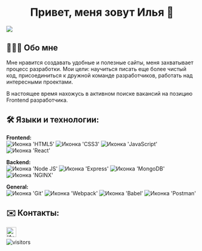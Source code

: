 <h1 align="center">Привет, меня зовут Илья 👋</h1>

<img src="https://github-readme-stats.vercel.app/api/top-langs/?username=cybersqace&layout=compact">

<h2>👨🏻‍💻 Обо мне</h2>
<p>Мне нравится создавать удобные и полезные сайты, меня захватывает процесс разработки.
Мои цели: научиться писать еще более чистый код, присоединиться к  дружной команде разработчиков, работать над интересными проектами.
<br>
  
В настоящее время нахожусь в активном поиске вакансий на позицию Frontend разработчика.</p>

<h2>🛠️ Языки и технологии:</h2>
<b>Frontend:</b>
<br>
<div display="flex">
<img src="https://img.shields.io/badge/HTML5-E34F26?style=for-the-badge&logo=html5&logoColor=white" alt="Иконка 'HTML5'">
<img src="https://img.shields.io/badge/CSS3-1572B6?style=for-the-badge&logo=css3&logoColor=white" alt="Иконка 'СSS3'">
<img src="https://img.shields.io/badge/JavaScript-323330?style=for-the-badge&logo=javascript&logoColor=F7DF1E" alt="Иконка 'JavaScript'">
<img src="https://img.shields.io/badge/React-20232A?style=for-the-badge&logo=react&logoColor=61DAFB" alt="Иконка 'React'">
</div>

<b>Backend:</b>
<br>
<img src="https://img.shields.io/badge/Node.js-339933?style=for-the-badge&logo=nodedotjs&logoColor=white" alt="Иконка 'Node JS'">
<img src="https://img.shields.io/badge/Express.js-000000?style=for-the-badge&logo=express&logoColor=white" alt="Иконка 'Express'">
<img src="https://img.shields.io/badge/MongoDB-4EA94B?style=for-the-badge&logo=mongodb&logoColor=white" alt="Иконка 'MongoDB'">
<img src="https://img.shields.io/badge/Nginx-009639?style=for-the-badge&logo=nginx&logoColor=white" alt="Иконка 'NGINX'">

<b>General:</b>
<br>
<img src="https://img.shields.io/badge/GIT-E44C30?style=for-the-badge&logo=git&logoColor=white" alt="Иконка 'Git'">
<img src="https://img.shields.io/badge/Webpack-8DD6F9?style=for-the-badge&logo=Webpack&logoColor=white" alt="Иконка 'Webpack'">
<img src="https://img.shields.io/badge/Babel-F9DC3E?style=for-the-badge&logo=babel&logoColor=white" alt="Иконка 'Babel'">
<img src="https://img.shields.io/badge/Postman-FF6C37?style=for-the-badge&logo=Postman&logoColor=white" alt="Иконка 'Postman'">


<h2>✉️ Контакты:</h2>
<a href="#"><img src="https://cdn-icons-png.flaticon.com/512/2111/2111646.png" align="left" width="26" alt="Иконка Telegram"></a>
<br>

<p>
  
  ![visitors](https://komarev.com/ghpvc/?username=cybersqace&label=visitors&color=blue)
  
</p>
